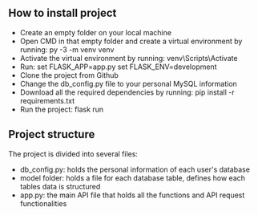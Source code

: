 ## How to install project
- Create an empty folder on your local machine
- Open CMD in that empty folder and create a virtual environment by running: py -3 -m venv venv
- Activate the virtual environment by running: venv\Scripts\Activate
- Run: 
    set FLASK_APP=app.py 
    set FLASK_ENV=development
- Clone the project from Github
- Change the db_config.py file to your personal MySQL information
- Download all the required dependencies by running: pip install -r requirements.txt
- Run the project: flask run 

## Project structure
The project is divided into several files:
- db_config.py: holds the personal information of each user's database
- model folder: holds a file for each database table, defines how each tables data is structured
- app.py: the main API file that holds all the functions and API request functionalities